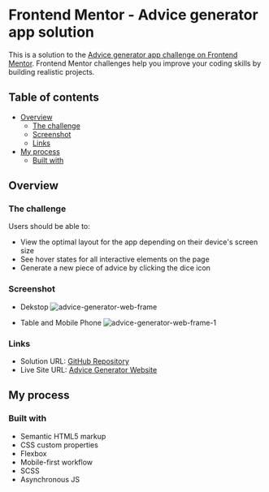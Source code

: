 # Frontend Mentor - Advice generator app solution

This is a solution to the [Advice generator app challenge on Frontend Mentor](https://www.frontendmentor.io/challenges/advice-generator-app-QdUG-13db). Frontend Mentor challenges help you improve your coding skills by building realistic projects.

## Table of contents

- [Overview](#overview)
  - [The challenge](#the-challenge)
  - [Screenshot](#screenshot)
  - [Links](#links)
- [My process](#my-process)
  - [Built with](#built-with)

## Overview

### The challenge

Users should be able to:

- View the optimal layout for the app depending on their device's screen size
- See hover states for all interactive elements on the page
- Generate a new piece of advice by clicking the dice icon

### Screenshot

- Dekstop
  ![advice-generator-web-frame](https://github.com/user-attachments/assets/b5e2a67b-6af1-4ace-b87a-0c3bc407b422)

- Table and Mobile Phone
  ![advice-generator-web-frame-1](https://github.com/user-attachments/assets/d8521ac1-3b5a-49a6-93f5-9a683ce6e6e9)

### Links

- Solution URL: [GitHub Repository](https://github.com/sarasvatidpm11/advice-generator-web.git)
- Live Site URL: [Advice Generator Website](https://sarasvatidpm11.github.io/advice-generator-web/)

## My process

### Built with

- Semantic HTML5 markup
- CSS custom properties
- Flexbox
- Mobile-first workflow
- SCSS
- Asynchronous JS
